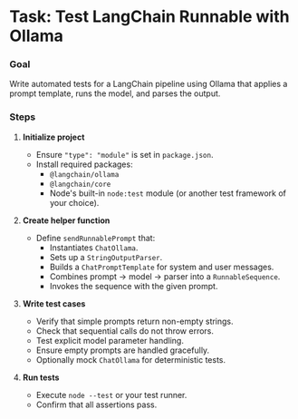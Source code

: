 # Task: Test LangChain Runnable with Ollama

### Goal

Write automated tests for a LangChain pipeline using Ollama that applies a prompt template, runs the model, and parses the output.

### Steps

1. **Initialize project**

   - Ensure `"type": "module"` is set in `package.json`.
   - Install required packages:
     - `@langchain/ollama`
     - `@langchain/core`
     - Node's built-in `node:test` module (or another test framework of your choice).

2. **Create helper function**

   - Define `sendRunnablePrompt` that:
     - Instantiates `ChatOllama`.
     - Sets up a `StringOutputParser`.
     - Builds a `ChatPromptTemplate` for system and user messages.
     - Combines prompt → model → parser into a `RunnableSequence`.
     - Invokes the sequence with the given prompt.

3. **Write test cases**

   - Verify that simple prompts return non-empty strings.
   - Check that sequential calls do not throw errors.
   - Test explicit model parameter handling.
   - Ensure empty prompts are handled gracefully.
   - Optionally mock `ChatOllama` for deterministic tests.

4. **Run tests**

   - Execute `node --test` or your test runner.
   - Confirm that all assertions pass.
